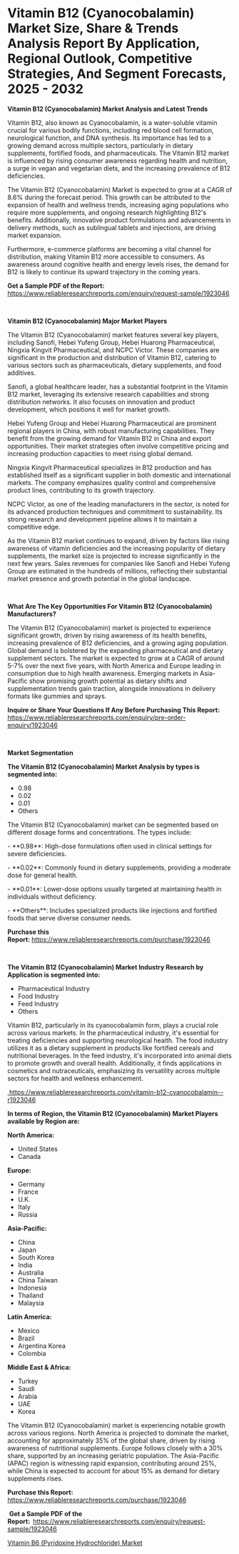 <p><h1>Vitamin B12 (Cyanocobalamin) Market Size, Share & Trends Analysis Report By Application, Regional Outlook, Competitive Strategies, And Segment Forecasts, 2025 - 2032</h1></p><p><strong>Vitamin B12 (Cyanocobalamin) Market Analysis and Latest Trends</strong></p>
<p><p>Vitamin B12, also known as Cyanocobalamin, is a water-soluble vitamin crucial for various bodily functions, including red blood cell formation, neurological function, and DNA synthesis. Its importance has led to a growing demand across multiple sectors, particularly in dietary supplements, fortified foods, and pharmaceuticals. The Vitamin B12 market is influenced by rising consumer awareness regarding health and nutrition, a surge in vegan and vegetarian diets, and the increasing prevalence of B12 deficiencies.</p><p>The Vitamin B12 (Cyanocobalamin) Market is expected to grow at a CAGR of 8.6% during the forecast period. This growth can be attributed to the expansion of health and wellness trends, increasing aging populations who require more supplements, and ongoing research highlighting B12's benefits. Additionally, innovative product formulations and advancements in delivery methods, such as sublingual tablets and injections, are driving market expansion. </p><p>Furthermore, e-commerce platforms are becoming a vital channel for distribution, making Vitamin B12 more accessible to consumers. As awareness around cognitive health and energy levels rises, the demand for B12 is likely to continue its upward trajectory in the coming years.</p></p>
<p><strong>Get a Sample PDF of the Report:&nbsp;</strong> <a href="https://www.reliableresearchreports.com/enquiry/request-sample/1923046?utm_campaign=37&utm_medium=2&utm_source=Github&utm_content=ia&utm_term=14012025&utm_id=vitamin-b12-cyanocobalamin">https://www.reliableresearchreports.com/enquiry/request-sample/1923046</a></p>
<p>&nbsp;</p>
<p><strong>Vitamin B12 (Cyanocobalamin) Major Market Players</strong></p>
<p><p>The Vitamin B12 (Cyanocobalamin) market features several key players, including Sanofi, Hebei Yufeng Group, Hebei Huarong Pharmaceutical, Ningxia Kingvit Pharmaceutical, and NCPC Victor. These companies are significant in the production and distribution of Vitamin B12, catering to various sectors such as pharmaceuticals, dietary supplements, and food additives.</p><p>Sanofi, a global healthcare leader, has a substantial footprint in the Vitamin B12 market, leveraging its extensive research capabilities and strong distribution networks. It also focuses on innovation and product development, which positions it well for market growth.</p><p>Hebei Yufeng Group and Hebei Huarong Pharmaceutical are prominent regional players in China, with robust manufacturing capabilities. They benefit from the growing demand for Vitamin B12 in China and export opportunities. Their market strategies often involve competitive pricing and increasing production capacities to meet rising global demand.</p><p>Ningxia Kingvit Pharmaceutical specializes in B12 production and has established itself as a significant supplier in both domestic and international markets. The company emphasizes quality control and comprehensive product lines, contributing to its growth trajectory.</p><p>NCPC Victor, as one of the leading manufacturers in the sector, is noted for its advanced production techniques and commitment to sustainability. Its strong research and development pipeline allows it to maintain a competitive edge.</p><p>As the Vitamin B12 market continues to expand, driven by factors like rising awareness of vitamin deficiencies and the increasing popularity of dietary supplements, the market size is projected to increase significantly in the next few years. Sales revenues for companies like Sanofi and Hebei Yufeng Group are estimated in the hundreds of millions, reflecting their substantial market presence and growth potential in the global landscape.</p></p>
<p>&nbsp;</p>
<p><strong>What Are The Key Opportunities For Vitamin B12 (Cyanocobalamin) Manufacturers?</strong></p>
<p><p>The Vitamin B12 (Cyanocobalamin) market is projected to experience significant growth, driven by rising awareness of its health benefits, increasing prevalence of B12 deficiencies, and a growing aging population. Global demand is bolstered by the expanding pharmaceutical and dietary supplement sectors. The market is expected to grow at a CAGR of around 5-7% over the next five years, with North America and Europe leading in consumption due to high health awareness. Emerging markets in Asia-Pacific show promising growth potential as dietary shifts and supplementation trends gain traction, alongside innovations in delivery formats like gummies and sprays.</p></p>
<p><strong>Inquire or Share Your Questions If Any Before Purchasing This Report:</strong> <a href="https://www.reliableresearchreports.com/enquiry/pre-order-enquiry/1923046?utm_campaign=37&utm_medium=2&utm_source=Github&utm_content=ia&utm_term=14012025&utm_id=vitamin-b12-cyanocobalamin">https://www.reliableresearchreports.com/enquiry/pre-order-enquiry/1923046</a></p>
<p>&nbsp;</p>
<p><strong>Market Segmentation</strong></p>
<p><strong>The Vitamin B12 (Cyanocobalamin) Market Analysis by types is segmented into:</strong></p>
<p><ul><li>0.98</li><li>0.02</li><li>0.01</li><li>Others</li></ul></p>
<p><p>The Vitamin B12 (Cyanocobalamin) market can be segmented based on different dosage forms and concentrations. The types include:</p><p>- **0.98**: High-dose formulations often used in clinical settings for severe deficiencies.</p><p>- **0.02**: Commonly found in dietary supplements, providing a moderate dose for general health.</p><p>- **0.01**: Lower-dose options usually targeted at maintaining health in individuals without deficiency.</p><p>- **Others**: Includes specialized products like injections and fortified foods that serve diverse consumer needs.</p></p>
<p><strong>Purchase this Report:&nbsp;</strong><a href="https://www.reliableresearchreports.com/purchase/1923046?utm_campaign=37&utm_medium=2&utm_source=Github&utm_content=ia&utm_term=14012025&utm_id=vitamin-b12-cyanocobalamin">https://www.reliableresearchreports.com/purchase/1923046</a></p>
<p>&nbsp;</p>
<p><strong>The Vitamin B12 (Cyanocobalamin) Market Industry Research by Application is segmented into:</strong></p>
<p><ul><li>Pharmaceutical Industry</li><li>Food Industry</li><li>Feed Industry</li><li>Others</li></ul></p>
<p><p>Vitamin B12, particularly in its cyanocobalamin form, plays a crucial role across various markets. In the pharmaceutical industry, it's essential for treating deficiencies and supporting neurological health. The food industry utilizes it as a dietary supplement in products like fortified cereals and nutritional beverages. In the feed industry, it's incorporated into animal diets to promote growth and overall health. Additionally, it finds applications in cosmetics and nutraceuticals, emphasizing its versatility across multiple sectors for health and wellness enhancement.</p></p>
<p><a href="https://www.reliableresearchreports.com/vitamin-b12-cyanocobalamin--r1923046?utm_campaign=37&utm_medium=2&utm_source=Github&utm_content=ia&utm_term=14012025&utm_id=vitamin-b12-cyanocobalamin">&nbsp;https://www.reliableresearchreports.com/vitamin-b12-cyanocobalamin--r1923046</a></p>
<p><strong>In terms of Region, the Vitamin B12 (Cyanocobalamin) Market Players available by Region are:</strong></p>
<p>
    <p> <strong> North America: </strong>
        <ul>
            <li>United States</li>
            <li>Canada</li>
        </ul>
        </p> 
    <p> <strong> Europe: </strong>
        <ul>
            <li>Germany</li>
            <li>France</li>
            <li>U.K.</li>
            <li>Italy</li>
            <li>Russia</li>
        </ul>
        </p> 
    <p> <strong> Asia-Pacific: </strong>
        <ul>
            <li>China</li>
            <li>Japan</li>
            <li>South Korea</li>
            <li>India</li>
            <li>Australia</li>
            <li>China Taiwan</li>
            <li>Indonesia</li>
            <li>Thailand</li>
            <li>Malaysia</li>
        </ul>
        </p> 
    <p> <strong> Latin America: </strong>
        <ul>
            <li>Mexico</li>
            <li>Brazil</li>
            <li>Argentina Korea</li>
            <li>Colombia</li>
        </ul>
        </p> 
    <p> <strong> Middle East & Africa: </strong>
        <ul>
            <li>Turkey</li>
            <li>Saudi</li>
            <li>Arabia</li>
            <li>UAE</li>
            <li>Korea</li>
        </ul>
    </p>
    </p>
<p><p>The Vitamin B12 (Cyanocobalamin) market is experiencing notable growth across various regions. North America is projected to dominate the market, accounting for approximately 35% of the global share, driven by rising awareness of nutritional supplements. Europe follows closely with a 30% share, supported by an increasing geriatric population. The Asia-Pacific (APAC) region is witnessing rapid expansion, contributing around 25%, while China is expected to account for about 15% as demand for dietary supplements rises.</p></p>
<p><strong>Purchase this Report: </strong><a href="https://www.reliableresearchreports.com/purchase/1923046?utm_campaign=37&utm_medium=2&utm_source=Github&utm_content=ia&utm_term=14012025&utm_id=vitamin-b12-cyanocobalamin">https://www.reliableresearchreports.com/purchase/1923046</a></p>
<p>&nbsp;<strong>Get a Sample PDF of the Report:&nbsp;&nbsp;</strong><a href="https://www.reliableresearchreports.com/enquiry/request-sample/1923046?utm_campaign=37&utm_medium=2&utm_source=Github&utm_content=ia&utm_term=14012025&utm_id=vitamin-b12-cyanocobalamin">https://www.reliableresearchreports.com/enquiry/request-sample/1923046</a></p>
<p><strong></strong></p>
<p><p><a href="https://github.com/wwwkeltoum/Market-Research-Report-List-5/blob/main/vitamin-b6-pyridoxine-hydrochloride-market.md?utm_campaign=37&utm_medium=2&utm_source=Github&utm_content=ia&utm_term=14012025&utm_id=vitamin-b12-cyanocobalamin">Vitamin B6 (Pyridoxine Hydrochloride) Market</a></p></p>